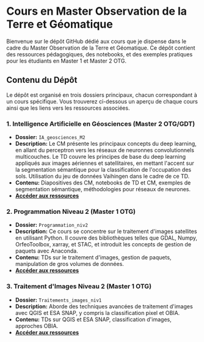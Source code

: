# Cours en Master Observation de la Terre et Géomatique

Bienvenue sur le dépôt GitHub dédié aux cours que je dispense dans le cadre du Master Observation de la Terre et Géomatique. Ce dépôt contient des ressources pédagogiques, des notebooks, et des exemples pratiques pour les étudiants en Master 1 et Master 2 OTG. 

## Contenu du Dépôt

Le dépôt est organisé en trois dossiers principaux, chacun correspondant à un cours spécifique. Vous trouverez ci-dessous un aperçu de chaque cours ainsi que les liens vers les ressources associées.

### 1. Intelligence Artificielle en Géosciences (Master 2 OTG/GDT)

- **Dossier:** `IA_geosciences_M2`
- **Description:** Le CM présente les principaux concepts du deep learning, en allant du perceptron vers les réseaux de neuronnes convolutionnels multicouches. Le TD couvre les principes de base du deep learning appliqués aux images aériennes et satellitaires, en mettant l'accent sur la segmentation sémantique pour la classification de l'occupation des sols. Utilisation du jeu de données Vaihingen dans le cadre de ce TD.
- **Contenu:** Diapositives des CM, notebooks de TD et CM, exemples de segmentation sémantique, méthodologies pour réseaux de neurones.
- **[Accéder aux ressources](https://github.com/r-wenger/cours_m1-m2-OTG/blob/main/IA_geosciences_M2)**

### 2. Programmation Niveau 2 (Master 1 OTG)

- **Dossier:** `Programmation_niv2`
- **Description:** Ce cours se concentre sur le traitement d'images satellites en utilisant Python. Il couvre des bibliothèques telles que GDAL, Numpy, OrfeoToolbox, xarray, et STAC, et introduit les concepts de gestion de paquets avec Anaconda.
- **Contenu:** TDs sur le traitement d'images, gestion de paquets, manipulation de gros volumes de données.
- **[Accéder aux ressources](https://github.com/r-wenger/cours_m1-OTG/tree/main/Programmation_niv2)**

### 3. Traitement d'Images Niveau 2 (Master 1 OTG)

- **Dossier:** `Traitements_images_niv1`
- **Description:** Aborde des techniques avancées de traitement d'images avec QGIS et ESA SNAP, y compris la classification pixel et OBIA.
- **Contenu:** TDs sur QGIS et ESA SNAP, classification d'images, approches OBIA.
- **[Accéder aux ressources](https://github.com/r-wenger/cours_m1-OTG/tree/main/Traitements_images_niv2)**
